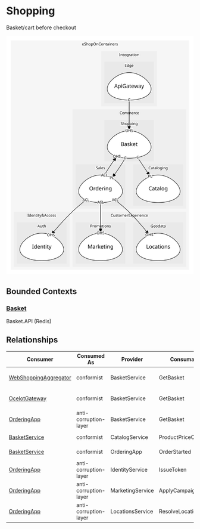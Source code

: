 

# Shopping
Basket/cart before checkout

![contextmap](./contextmap.svg)

## Bounded Contexts

### [Basket](boundedcontexts/basket/index.md)
Basket.API (Redis)



## Relationships
| Consumer | Consumed As | Provider | Consumable | Provided As |
| --- | --- | --- | --- | --- |
| [WebShoppingAggregator](../../../integration/subdomains/edge/boundedcontexts/api_gateway/services/web_shopping_aggregator/index.md) | conformist | BasketService | GetBasket | open-host-service |
| [OcelotGateway](../../../integration/subdomains/edge/boundedcontexts/api_gateway/services/ocelot_gateway/index.md) | conformist | BasketService | GetBasket | open-host-service |
| [OrderingApp](../sales/boundedcontexts/ordering/services/ordering_app/index.md) | anti-corruption-layer | BasketService | GetBasket | open-host-service |
| [BasketService](boundedcontexts/basket/services/basket_service/index.md) | conformist | CatalogService | ProductPriceChanged | published-language |
| [BasketService](boundedcontexts/basket/services/basket_service/index.md) | conformist | OrderingApp | OrderStarted | published-language |
| [OrderingApp](../sales/boundedcontexts/ordering/services/ordering_app/index.md) | anti-corruption-layer | IdentityService | IssueToken | open-host-service |
| [OrderingApp](../sales/boundedcontexts/ordering/services/ordering_app/index.md) | anti-corruption-layer | MarketingService | ApplyCampaigns | open-host-service |
| [OrderingApp](../sales/boundedcontexts/ordering/services/ordering_app/index.md) | anti-corruption-layer | LocationsService | ResolveLocation | open-host-service |
	
	
